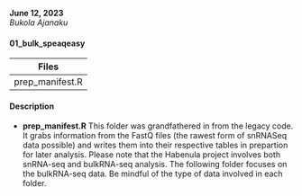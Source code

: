 **June 12, 2023**  
*Bukola Ajanaku*

#### 01_bulk_speaqeasy ####

|       Files     |
| --------------- |
| prep_manifest.R |


#### Description ####

- **prep_manifest.R**
 This folder was grandfathered in from the legacy code. 
It grabs information from the FastQ files (the rawest form of snRNASeq data 
possible) and writes them into their respective tables in prepartion for later
analysis.
Please note that the Habenula project involves both snRNA-seq and bulkRNA-seq
analysis. The following folder focuses on the bulkRNA-seq data. Be mindful of 
the type of data involved in each folder.
